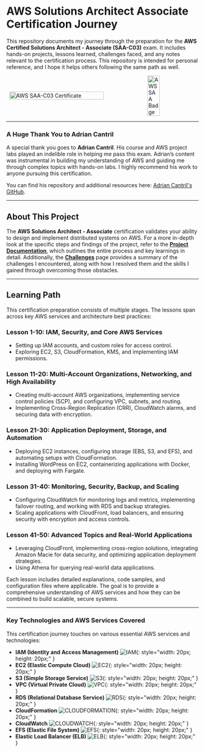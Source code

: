 # AWS Solutions Architect Associate Certification Journey

This repository documents my journey through the preparation for the **AWS Certified Solutions Architect - Associate (SAA-C03)** exam. It includes hands-on projects, lessons learned, challenges faced, and any notes relevant to the certification process. This repository is intended for personal reference, and I hope it helps others following the same path as well.

<div style="display: flex; justify-content: center; align-items: center;">
    <img src="images/AWS_associate_certificate_page.jpg" alt="AWS SAA-C03 Certificate" style="width: 70%; margin-right: 10px;" />
    <img src="images/aws-certified-solutions-architect-associate.png" alt="AWS SAA Badge" style="width: 25%;" />
</div>

---

### A Huge Thank You to Adrian Cantril

A special thank you goes to **Adrian Cantril**. His course and AWS project labs played an indelible role in helping me pass this exam. Adrian’s content was instrumental in building my understanding of AWS and guiding me through complex topics with hands-on labs. I highly recommend his work to anyone pursuing this certification.

You can find his repository and additional resources here: [Adrian Cantril's GitHub](https://github.com/acantril).

---

## About This Project

The **AWS Solutions Architect - Associate** certification validates your ability to design and implement distributed systems on AWS. For a more in-depth look at the specific steps and findings of the project, refer to the **[Project Documentation](project_documentation.md)**, which outlines the entire process and key learnings in detail. Additionally, the **[Challenges](challenges.md)** page provides a summary of the challenges I encountered, along with how I resolved them and the skills I gained through overcoming those obstacles.

---

## Learning Path

This certification preparation consists of multiple stages. The lessons span across key AWS services and architecture best practices:

### **Lesson 1-10: IAM, Security, and Core AWS Services**
- Setting up IAM accounts, and custom roles for access control.
- Exploring EC2, S3, CloudFormation, KMS, and implementing IAM permissions.

### **Lesson 11-20: Multi-Account Organizations, Networking, and High Availability**
- Creating multi-account AWS organizations, implementing service control policies (SCP), and configuring VPC, subnets, and routing.
- Implementing Cross-Region Replication (CRR), CloudWatch alarms, and securing data with encryption.

### **Lesson 21-30: Application Deployment, Storage, and Automation**
- Deploying EC2 instances, configuring storage (EBS, S3, and EFS), and automating setups with CloudFormation.
- Installing WordPress on EC2, containerizing applications with Docker, and deploying with Fargate.

### **Lesson 31-40: Monitoring, Security, Backup, and Scaling**
- Configuring CloudWatch for monitoring logs and metrics, implementing failover routing, and working with RDS and backup strategies.
- Scaling applications with CloudFront, load balancers, and ensuring security with encryption and access controls.

### **Lesson 41-50: Advanced Topics and Real-World Applications**
- Leveraging CloudFront, implementing cross-region solutions, integrating Amazon Macie for data security, and optimizing application deployment strategies.
- Using Athena for querying real-world data applications.

Each lesson includes detailed explanations, code samples, and configuration files where applicable. The goal is to provide a comprehensive understanding of AWS services and how they can be combined to build scalable, secure systems.

---

### **Key Technologies and AWS Services Covered**

This certification journey touches on various essential AWS services and technologies:

- **IAM (Identity and Access Management)** ![IAM](images/IAM%20Identity%20Center.png){: style="width: 20px; height: 20px;" }
- **EC2 (Elastic Compute Cloud)** ![EC2](images/EC2.png){: style="width: 20px; height: 20px;" }
- **S3 (Simple Storage Service)** ![S3](images/Simple%20Storage%20Service.png){: style="width: 20px; height: 20px;" }
- **VPC (Virtual Private Cloud)** ![VPC](images/Virtual%20Private%20Cloud.png){: style="width: 20px; height: 20px;" }
- **RDS (Relational Database Service)** ![RDS](images/RDS.png){: style="width: 20px; height: 20px;" }
- **CloudFormation** ![CLOUDFORMATION](images/CloudFormation.png){: style="width: 20px; height: 20px;" }
- **CloudWatch** ![CLOUDWATCH](images/CloudWatch.png){: style="width: 20px; height: 20px;" }
- **EFS (Elastic File System)** ![EFS](images/EFS.png){: style="width: 20px; height: 20px;" }
- **Elastic Load Balancer (ELB)** ![ELB](images/Elastic%20Load%20Balancing.png){: style="width: 20px; height: 20px;" }